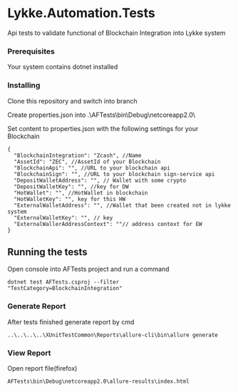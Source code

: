 # Lykke.Automation.Tests

Api tests to validate functional of Blockchain Integration into Lykke system


### Prerequisites

Your system contains dotnet installed

### Installing

Clone this repository and switch into branch

Create properties.json into .\AFTests\bin\Debug\netcoreapp2.0\

Set content to properties.json with the following settings for your Blockchain

```
{
  "BlockchainIntegration": "Zcash", //Name
  "AssetId": "ZEC", //AssetId of your Blockchain
  "BlockchainApi": "", //URL to your blockchain api
  "BlockchainSign": "", //URL to your blockchain sign-service api
  "DepositWalletAddress": "", // Wallet with some crypto
  "DepositWalletKey": "", //key for DW 
  "HotWallet": "", //HotWallet in blockchain
  "HotWalletKey": "", key for this HW
  "ExternalWalletAddress": "", //Wallet that been created not in lykke system
  "ExternalWalletKey": "", // key
  "ExternalWallerAddressContext": ""// address context for EW 
}
```

## Running the tests

Open console into AFTests project and run a command

```
dotnet test AFTests.csproj --filter "TestCategory=BlockchainIntegration"
```

### Generate Report

After tests finished generate report by cmd

```
..\..\..\..\XUnitTestCommon\Reports\allure-cli\bin\allure generate
```

### View Report

Open report file(firefox)

```
AFTests\bin\Debug\netcoreapp2.0\allure-results\index.html
```
